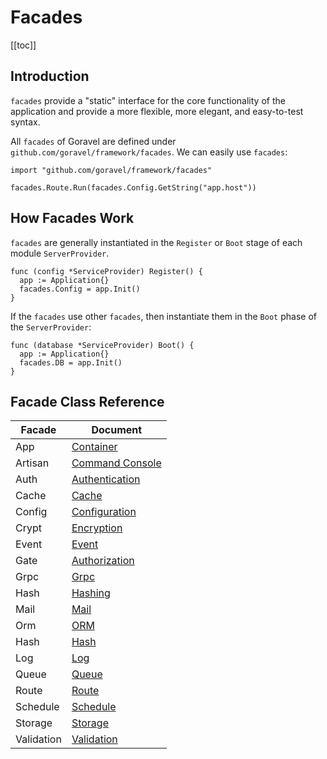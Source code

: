 # Facades

[[toc]]

## Introduction

`facades` provide a "static" interface for the core functionality of the application and provide a more flexible, more elegant, and easy-to-test syntax.

All `facades` of Goravel are defined under `github.com/goravel/framework/facades`. We can easily use `facades`:

```
import "github.com/goravel/framework/facades"

facades.Route.Run(facades.Config.GetString("app.host"))
```

## How Facades Work

`facades` are generally instantiated in the `Register` or `Boot` stage of each module `ServerProvider`.

```
func (config *ServiceProvider) Register() {
  app := Application{}
  facades.Config = app.Init()
}
```

If the `facades` use other `facades`, then instantiate them in the `Boot` phase of the `ServerProvider`:

```
func (database *ServiceProvider) Boot() {
  app := Application{}
  facades.DB = app.Init()
}
```

## Facade Class Reference

| Facade     | Document                                                |
| --------   | ------------------------------------------------------- |
| App        | [Container](../architecutre-concepts/service-container.md) |
| Artisan    | [Command Console](../digging-deeper/artisan-console.md) |
| Auth       | [Authentication](../security/authentication.md)   |
| Cache      | [Cache](../digging-deeper/cache.md)                     |
| Config     | [Configuration](../getting-started/configuration.md)    |
| Crypt      | [Encryption](../security/encryption.md)    |
| Event      | [Event](../digging-deeper/event.md)                     |
| Gate       | [Authorization](../security/authorization.md)     |
| Grpc       | [Grpc](../the-basics/grpc.md)                           |
| Hash       | [Hashing](../security/hashing.md)                           |
| Mail       | [Mail](../digging-deeper/mail.md)           |
| Orm        | [ORM](../orm/getting-started.md)                        |
| Hash       | [Hash](../security/hashing.md)           |
| Log        | [Log](../the-basics/logging.md)                         |
| Queue      | [Queue](../digging-deeper/queues.md)                    |
| Route      | [Route](../the-basics/routing.md)                       |
| Schedule   | [Schedule](../digging-deeper/task-scheduling.md)        |
| Storage    | [Storage](../digging-deeper/task-scheduling.md)        |
| Validation | [Validation](../digging-deeper/task-scheduling.md)        |

<CommentService/>